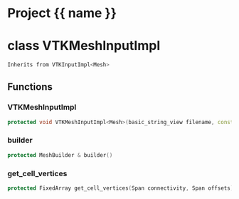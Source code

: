 <script setup>
import {useRoute} from 'vitepress'
const {path} = useRoute()
const tokens = path.split('/')
const words = tokens[2].split('-');
for (let i = 0; i < words.length; i++) {
    words[i] = words[i].charAt(0).toUpperCase() + words[i].slice(1);
    words[i] = words[i].replace('geode', 'Geode')
}
const name = words.join('-');
</script>
# Project {{ name }}

# class VTKMeshInputImpl


```cpp
Inherits from VTKInputImpl<Mesh>
```



## Functions

### VTKMeshInputImpl

```cpp
protected void VTKMeshInputImpl<Mesh>(basic_string_view filename, const MeshImpl & impl, const char * type)
```


### builder

```cpp
protected MeshBuilder & builder()
```


### get_cell_vertices

```cpp
protected FixedArray get_cell_vertices(Span connectivity, Span offsets)
```




